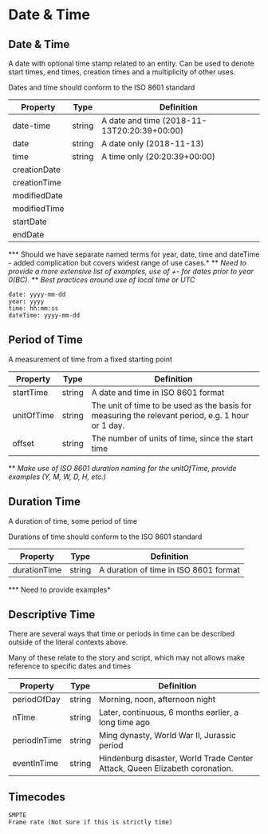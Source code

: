 # Date & Time

## Date & Time

A date with optional time stamp related to an entity. Can be used to denote start times, end times, creation times and a multiplicity of other uses.

Dates and time should conform to the ISO 8601 standard

| **Property** | **Type** | **Definition**                              |
| ------------ | -------- | ------------------------------------------- |
| date-time    | string   | A date and time (2018-11-13T20:20:39+00:00) |
| date         | string   | A date only (2018-11-13)                    |
| time         | string   | A time only (20:20:39+00:00)                |
| creationDate |          |                                             |
| creationTime |          |                                             |
| modifiedDate |          |                                             |
| modifiedTime |          |                                             |
| startDate    |          |                                             |
| endDate      |          |                                             |

*** Should we have separate named terms for year, date, time and dateTime - added complication but covers widest range of use cases.*
** *Need to provide a more extensive list of examples, use of +- for dates prior to year 0(BC).*
** *Best practices around use of local time or UTC*


    date: yyyy-mm-dd
    year: yyyy
    time: hh:mm:ss
    dateTime: yyyy-mm-dd

## Period of Time

A measurement of time from a fixed starting point

| **Property** | **Type** | **Definition**                                                                                    |
| ------------ | -------- | ------------------------------------------------------------------------------------------------- |
| startTime    | string   | A date and time in ISO 8601 format                                                                |
| unitOfTime   | string   | The unit of time to be used as the basis for measuring the relevant period, e.g. 1 hour or 1 day. |
| offset       | string   | The number of units of time, since the start time                                                 |

** *Make use of ISO 8601 duration naming for the unitOfTime, provide examples (Y, M, W, D, H, etc.)*



## Duration Time

A duration of time, some period of time

Durations of time should conform to the ISO 8601 standard


| **Property** | **Type** | **Definition**                        |
| ------------ | -------- | ------------------------------------- |
| durationTime | string   | A duration of time in ISO 8601 format |

*** Need to provide examples*


## Descriptive Time

There are several ways that time or periods in time can be described outside of the literal contexts above.

Many of these relate to the story and script, which may not allows make reference to specific dates and times

| **Property** | **Type** | **Definition**                                               |
| ------------ | -------- | ------------------------------------------------------------ |
| periodOfDay  | string   | Morning, noon, afternoon night                               |
| nTime        | string   | Later, continuous, 6 months earlier, a long time ago         |
| periodInTime | string   | Ming dynasty, World War II, Jurassic period                  |
| eventInTime  | string   | Hindenburg disaster, World Trade Center Attack, Queen Elizabeth coronation. |

## Timecodes
    SMPTE
    Frame rate (Not sure if this is strictly time)



